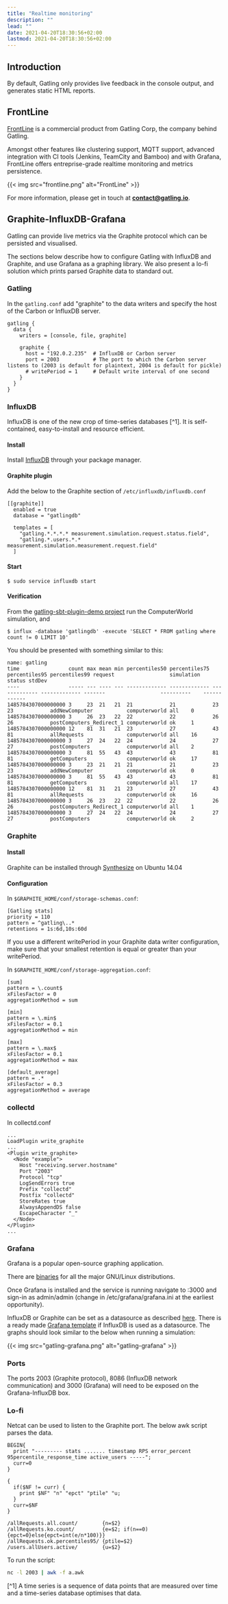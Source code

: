 ```yaml
---
title: "Realtime monitoring"
description: ""
lead: ""
date: 2021-04-20T18:30:56+02:00
lastmod: 2021-04-20T18:30:56+02:00
---
```


## Introduction

By default, Gatling only provides live feedback in the console output, and generates static HTML reports.

## FrontLine

[FrontLine](https://gatling.io/gatling-frontline/) is a commercial product from Gatling Corp, the company behind Gatling.

Amongst other features like clustering support, MQTT support, advanced integration with CI tools (Jenkins, TeamCity and Bamboo) and with Grafana,
FrontLine offers entreprise-grade realtime monitoring and metrics persistence.

{{< img src="frontline.png" alt="FrontLine" >}}

For more information, please get in touch at **contact@gatling.io**.

## Graphite-InfluxDB-Grafana

Gatling can provide live metrics via the Graphite protocol which can be
persisted and visualised.

The sections below describe how to configure Gatling with InfluxDB and
Graphite, and use Grafana as a graphing library. We also present a lo-fi solution
which prints parsed Graphite data to standard out.

### Gatling

In the `gatling.conf` add "graphite" to the data writers and specify the host
of the Carbon or InfluxDB server.

```hocon
gatling {
  data {
    writers = [console, file, graphite]

    graphite {
      host = "192.0.2.235"  # InfluxDB or Carbon server
      port = 2003           # The port to which the Carbon server listens to (2003 is default for plaintext, 2004 is default for pickle)
      # writePeriod = 1     # Default write interval of one second
    }
  }
}
```

### InfluxDB

InfluxDB is one of the new crop of time-series databases [^1]. It is self-contained, easy-to-install and resource efficient.

#### Install

Install [InfluxDB](https://influxdata.com/downloads/#influxdb) through your package manager.


#### Graphite plugin

Add the below to the Graphite section of `/etc/influxdb/influxdb.conf`

```
[[graphite]]
  enabled = true
  database = "gatlingdb"
    
  templates = [
    "gatling.*.*.*.* measurement.simulation.request.status.field",
    "gatling.*.users.*.* measurement.simulation.measurement.request.field"
  ]
```

#### Start

```shell
$ sudo service influxdb start
```

#### Verification

From the [gatling-sbt-plugin-demo project](https://github.com/gatling/gatling-sbt-plugin-demo) run the ComputerWorld simulation, and

```shell
$ influx -database 'gatlingdb' -execute 'SELECT * FROM gatling where count != 0 LIMIT 10'
```

You should be presented with something similar to this:

```
name: gatling
time                count max mean min percentiles50 percentiles75 percentiles95 percentiles99 request                  simulation    status stdDev
----                ----- --- ---- --- ------------- ------------- ------------- ------------- -------                  ----------    ------ ------
1485784307000000000 3     23  21   21  21            21            23            23            addNewComputer           computerworld all    0
1485784307000000000 3     26  23   22  22            22            26            26            postComputers_Redirect_1 computerworld ok     1
1485784307000000000 12    81  31   21  23            27            43            81            allRequests              computerworld all    16
1485784307000000000 3     27  24   22  24            24            27            27            postComputers            computerworld all    2
1485784307000000000 3     81  55   43  43            43            81            81            getComputers             computerworld ok     17
1485784307000000000 3     23  21   21  21            21            23            23            addNewComputer           computerworld ok     0
1485784307000000000 3     81  55   43  43            43            81            81            getComputers             computerworld all    17
1485784307000000000 12    81  31   21  23            27            43            81            allRequests              computerworld ok     16
1485784307000000000 3     26  23   22  22            22            26            26            postComputers_Redirect_1 computerworld all    1
1485784307000000000 3     27  24   22  24            24            27            27            postComputers            computerworld ok     2
```

### Graphite

#### Install

Graphite can be installed through [Synthesize](https://github.com/obfuscurity/synthesize) on Ubuntu 14.04

#### Configuration

In `$GRAPHITE_HOME/conf/storage-schemas.conf`:

```
[Gatling stats]
priority = 110
pattern = ^gatling\..*
retentions = 1s:6d,10s:60d
```

If you use a different writePeriod in your Graphite data writer configuration,
make sure that your smallest retention is equal or greater than your
writePeriod.

In `$GRAPHITE_HOME/conf/storage-aggregation.conf`:

```
[sum]
pattern = \.count$
xFilesFactor = 0
aggregationMethod = sum

[min]
pattern = \.min$
xFilesFactor = 0.1
aggregationMethod = min

[max]
pattern = \.max$
xFilesFactor = 0.1
aggregationMethod = max

[default_average]
pattern = .*
xFilesFactor = 0.3
aggregationMethod = average
```

### collectd

In collectd.conf

```
...
LoadPlugin write_graphite
...
<Plugin write_graphite>
  <Node "example">
    Host "receiving.server.hostname"
    Port "2003"
    Protocol "tcp"
    LogSendErrors true
    Prefix "collectd"
    Postfix "collectd"
    StoreRates true
    AlwaysAppendDS false
    EscapeCharacter "_"
  </Node>
</Plugin>
...
```

### Grafana

Grafana is a popular open-source graphing application.

There are [binaries](http://docs.grafana.org/installation/) for all the major GNU/Linux distributions.

Once Grafana is installed and the service is running navigate to :3000 and
sign-in as admin/admin (change in /etc/grafana/grafana.ini at the earliest
opportunity).

InfluxDB or Graphite can be set as a datasource as described [here](http://docs.grafana.org/datasources/overview/).
There is a ready made [Grafana template](https://github.com/gatling/gatling/tree/main/src/sphinx/realtime_monitoring/code/gatling.json)
if InfluxDB is used as a datasource. The graphs should look similar to the below when running a simulation:

{{< img src="gatling-grafana.png" alt="gatling-grafana" >}}

### Ports

The ports 2003 (Graphite protocol), 8086 (InfluxDB network communication) and
3000 (Grafana) will need to be exposed on the Grafana-InfluxDB box.

### Lo-fi

Netcat can be used to listen to the Graphite port. The below awk
script parses the data.

```
BEGIN{
  print "--------- stats ....... timestamp RPS error_percent 95percentile_response_time active_users -----";
  curr=0
}

{
  if($NF != curr) {
    print $NF" "n" "epct" "ptile" "u;
  }
  curr=$NF
}

/allRequests.all.count/        {n=$2}
/allRequests.ko.count/         {e=$2; if(n==0){epct=0}else{epct=int(e/n*100)}}
/allRequests.ok.percentiles95/ {ptile=$2}
/users.allUsers.active/        {u=$2}
```

To run the script:

```bash
nc -l 2003 | awk -f a.awk
```

[^1] A time series is a sequence of data points that are measured over time and a time-series database optimises that data.
